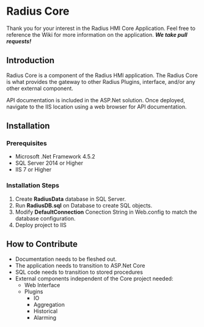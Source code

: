 # Radius Core
Thank you for your interest in the Radius HMI Core Application. Feel free to reference the Wiki for more information on the application. ___We take pull requests!___

## Introduction
Radius Core is a component of the Radius HMI application. The Radius Core is what provides the gateway to other Radius Plugins, interface, and/or any other external component. 

API documentation is included in the ASP.Net solution. Once deployed, navigate to the IIS location using a web browser for API documentation.

## Installation
### Prerequisites
* Microsoft .Net Framework 4.5.2
* SQL Server 2014 or Higher
* IIS 7 or Higher

### Installation Steps
1. Create __RadiusData__ database in SQL Server.
2. Run __RadiusDB.sql__ on Database to create SQL objects.
3. Modify __DefaultConnection__ Conection String in Web.config to match the database configuration.
4. Deploy project to IIS

## How to Contribute
* Documentation needs to be fleshed out.
* The application needs to transition to ASP.Net Core
* SQL code needs to transition to stored procedures
* External components independent of the Core project needed:
  * Web Interface
  * Plugins
    * IO
    * Aggregation
    * Historical
    * Alarming
